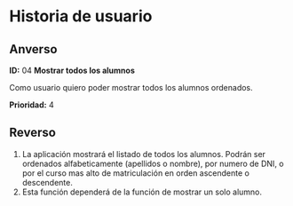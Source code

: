 # Historia de usuario

## Anverso

**ID:** 04 **Mostrar todos los alumnos**

Como usuario quiero poder mostrar todos los alumnos ordenados.

**Prioridad:** 4

## Reverso

1. La aplicación mostrará el listado de todos los alumnos. Podrán ser ordenados alfabeticamente (apellidos o nombre), por numero de DNI, o por el curso mas alto de matriculación en orden ascendente o descendente.
2. Esta función dependerá de la función de mostrar un solo alumno.
